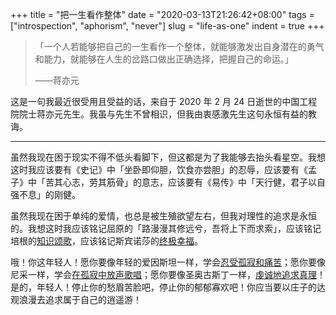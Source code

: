 +++
title = "把一生看作整体"
date = "2020-03-13T21:26:42+08:00"
tags = ["introspection", "aphorism", "never"]
slug = "life-as-one"
indent = true
+++

> 「一个人若能够把自己的一生看作一个整体，就能够激发出自身潜在的勇气和能力，就能够在人生的岔路口做出正确选择，把握自己的命运。」
>
> ——蒋亦元

这是一句我最近很受用且受益的话，来自于 2020 年 2 月 24 日逝世的中国工程院院士蒋亦元先生。我虽与先生不曾相识，但我由衷感激先生这句永恒有益的教诲。

---

虽然我现在困于现实不得不低头看脚下，但这都是为了我能够去抬头看星空。我想这时我应该要有《史记》中「坐卧即仰胆，饮食亦尝胆」的忍辱，应该要有《孟子》中「苦其心志，劳其筋骨」的意志，应该要有《易传》中「天行健，君子以自强不息」的刚健。

虽然我现在困于单纯的爱情，也总是被生殖欲望左右，但我对理性的追求是永恒的。我想这时我应该铭记屈原的「路漫漫其修远兮，吾将上下而求索」，应该铭记培根的[知识颂歌](https://yixiuer.me/excerpts/francis-bacon-an-eulogy-of-knowledge/)，应该铭记斯宾诺莎的[终极幸福](https://yixiuer.me/excerpts/spinoza-tractatus-de-intellectus-emendatione/)。

哦！你这年轻人！愿你要像年轻的爱因斯坦一样，学会[忍受孤寂和痛苦](https://yixiuer.me/excerpts/albert-einstein-self-portrayal/)；愿你要像尼采一样，学会[在孤寂中放声歌唱](https://yixiuer.me/excerpts/nietzsche-die-sonne-gesunken/)；愿你要像圣奥古斯丁一样，[虔诚地追求真理](/life/chuang-tzu-and-saint-augustine/)！是的，年轻人！停止你的愁眉苦脸吧，停止你的郁郁寡欢吧！你应当要以庄子的达观浪漫去追求属于自己的逍遥游！
